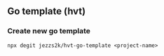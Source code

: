 ## Go template (hvt)

### Create new go template

```
npx degit jezzs2k/hvt-go-template <project-name>
```
